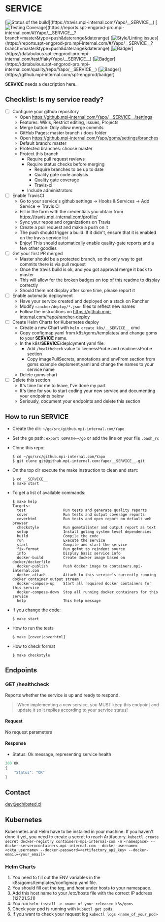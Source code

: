 # __SERVICE__

<!-- Badger start badges -->
[![Status of the build](https://badger.spt-engprod-pro.mpi-internal.com/badge/travis/Yapo/__SERVICE__)](https://travis.mpi-internal.com/Yapo/__SERVICE__)
[![Testing Coverage](https://badger.spt-engprod-pro.mpi-internal.com/badge/coverage/Yapo/__SERVICE__)](https://reports.spt-engprod-pro.mpi-internal.com/#/Yapo/__SERVICE__?branch=master&type=push&daterange&daterange)
[![Style/Linting issues](https://badger.spt-engprod-pro.mpi-internal.com/badge/issues/Yapo/__SERVICE__)](https://reports.spt-engprod-pro.mpi-internal.com/#/Yapo/__SERVICE__?branch=master&type=push&daterange&daterange)
[![Badger](https://badger.spt-engprod-pro.mpi-internal.com/badge/flaky_tests/Yapo/__SERVICE__)](https://databulous.spt-engprod-pro.mpi-internal.com/test/flaky/Yapo/__SERVICE__)
[![Badger](https://badger.spt-engprod-pro.mpi-internal.com/badge/quality_index/Yapo/__SERVICE__)](https://databulous.spt-engprod-pro.mpi-internal.com/quality/repo/Yapo/__SERVICE__)
[![Badger](https://badger.spt-engprod-pro.mpi-internal.com/badge/engprod/Yapo/__SERVICE__)](https://github.mpi-internal.com/spt-engprod/badger)
<!-- Badger end badges -->

__SERVICE__ needs a description here.

## Checklist: Is my service ready?

* [ ] Configure your github repository
  - Open https://github.mpi-internal.com/Yapo/__SERVICE__/settings
  - Features: Wikis, Restrict editing, Issues, Projects
  - Merge button: Only allow merge commits
  - GitHub Pages: master branch / docs folder
  - Open https://github.mpi-internal.com/Yapo/goms/settings/branches
  - Default branch: master
  - Protected branches: choose master
  - Protect this branch
    + Require pull request reviews
    + Require status checks before merging
      - Require branches to be up to date
      - Quality gate code analysis
      - Quality gate coverage
      - Travis-ci
    + Include administrators
* [ ] Enable TravisCI
  - Go to your service's github settings -> Hooks & Services -> Add Service -> Travis CI
  - Fill in the form with the credentials you obtain from https://travis.mpi-internal.com/profile/
  - Sync your repos and organizations on Travis
  - Create a pull request and make a push on it
  - The push should trigger a build. If it didn't, ensure that it is enabled on the travis service list
  - Enjoy! This should automatically enable quality-gate reports and a few other goodies
* [ ] Get your first PR merged
  - Master should be a protected branch, so the only way to get commits there is via pull request
  - Once the travis build is ok, and you got approval merge it back to master
  - This will allow for the broken badges on top of this readme to display correctly
  - Should them not display after some time, please report it
* [ ] Enable automatic deployment
  - Have your service created and deployed on a stack on Rancher
  - Modify `rancher/deploy/*.json` files to reflect new names
  - Follow the instructions on https://github.mpi-internal.com/Yapo/rancher-deploy
* [ ] Create Helm Charts for Kubernetes deploy
  - Create a new Chart with `helm create k8s/__SERVICE__` cmd
  - Copy configmap.yaml from k8s/goms/templates/ and change goms to your __SERVICE__ name.
  - In the k8s/__SERVICE__/deployment.yaml file:
      + Add `/healthcheck` value to livenessProbe and readinessProbe section
      + Copy imagePullSecrets, annotations and envFrom section from goms example deploment.yaml and change the names to your service name
  - Delete goms chart
* [ ] Delete this section
  - It's time for me to leave, I've done my part
  - It's time for you to start coding your new service and documenting your endpoints below
  - Seriously, document your endpoints and delete this section

## How to run __SERVICE__

* Create the dir: `~/go/src/github.mpi-internal.com/Yapo`

* Set the go path: `export GOPATH=~/go` or add the line on your file `.bash_rc`

* Clone this repo:

  ```
  $ cd ~/go/src/github.mpi-internal.com/Yapo
  $ git clone git@github.mpi-internal.com:Yapo/__SERVICE__.git
  ```

* On the top dir execute the make instruction to clean and start:

  ```
  $ cd __SERVICE__
  $ make start
  ```

* To get a list of available commands:

  ```
  $ make help
  Targets:
    test                 Run tests and generate quality reports
    cover                Run tests and output coverage reports
    coverhtml            Run tests and open report on default web browser
    checkstyle           Run gometalinter and output report as text
    setup                Install golang system level dependencies
    build                Compile the code
    run                  Execute the service
    start                Compile and start the service
    fix-format           Run gofmt to reindent source
    info                 Display basic service info
    docker-build         Create docker image based on docker/dockerfile
    docker-publish       Push docker image to containers.mpi-internal.com
    docker-attach        Attach to this service's currently running docker container output stream
    docker-compose-up    Start all required docker containers for this service
    docker-compose-down  Stop all running docker containers for this service
    help                 This help message
  ```

* If you change the code:

  ```
  $ make start
  ```

* How to run the tests

  ```
  $ make [cover|coverhtml]
  ```

* How to check format

  ```
  $ make checkstyle
  ```

## Endpoints
### GET  /healthcheck
Reports whether the service is up and ready to respond.

> When implementing a new service, you MUST keep this endpoint
and update it so it replies according to your service status!

#### Request
No request parameters

#### Response
* Status: Ok message, representing service health

```javascript
200 OK
{
	"Status": "OK"
}
```

## Contact
dev@schibsted.cl

## Kubernetes

Kubernetes and Helm have to be installed in your machine.
If you haven't done it yet, you need to create a secret to reach Artifactory.
`kubectl create secret docker-registry containers-mpi-internal-com -n <namespace> --docker-server=containers.mpi-internal.com --docker-username=<okta_username> --docker-password=<artifactory_api_key> --docker-email=<your_email>`

### Helm Charts

1. You need to fill out the ENV variables in the k8s/goms/templates/configmap.yaml file.
2. You should fill out the *tag*, and *host* under hosts to your namespace.
3. Add this host name to your /etc/hosts file with the correct IP address (127.21.5.11)
4. You run `helm install -n <name_of_your_release> k8s/goms`
5. Check your pod is running with `kubectl get pods`
6. If you want to check your request log `kubectl logs <name_of_your_pod>`

